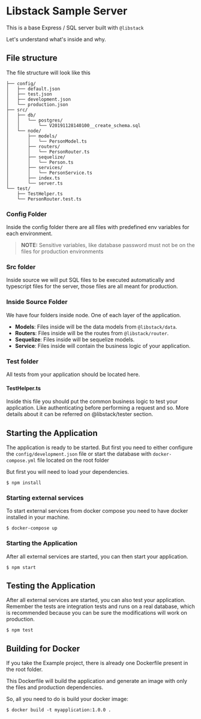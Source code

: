 # Libstack Sample Server

This is a base Express / SQL server built with `@libstack`

Let's understand what's inside and why.

## File structure

The file structure will look like this

```
├── config/
│   ├── default.json
│   ├── test.json 
│   ├── development.json 
│   └── production.json 
├── src/
│   ├── db/
│   │   └── postgres/
│   │       └── V20191128140100__create_schema.sql
│   └── node/
│       ├── models/
│       │   └── PersonModel.ts
│       ├── routers/
│       │   └── PersonRouter.ts
│       ├── sequelize/
│       │   └── Person.ts
│       ├── services/
│       │   └── PersonService.ts
│       ├── index.ts
│       └── server.ts
└── test/
    ├── TestHelper.ts 
    └── PersonRouter.test.ts
```

### Config Folder

Inside the config folder there are all files with predefined env variables for each environment.

> **NOTE:** Sensitive variables, like database password must not be on the files for production environments

### Src folder

Inside source we will put SQL files to be executed automatically and typescript files for the server, those files are all meant for production.

### Inside Source Folder

We have four folders inside node. One of each layer of the application.

* **Models**: Files inside will be the data models from `@libstack/data`.
* **Routers**: Files inside will be the routes from `@libstack/router`.
* **Sequelize**: Files inside will be sequelize models.
* **Service**: Files inside will contain the business logic of your application.

### Test folder

All tests from your application should be located here.

#### TestHelper.ts

Inside this file you should put the common business logic to test your application. Like authenticating before performing a request and so.
More details about it can be referred on @libstack/tester section.

## Starting the Application

The application is ready to be started. But first you need to either configure the `config/development.json` file or start the database with `docker-compose.yml` file located on the root folder

But first you will need to load your dependencies.

```
$ npm install
```

### Starting external services

To start external services from docker compose you need to have docker installed in your machine.

```
$ docker-compose up
```

### Starting the Application

After all external services are started, you can then start your application.

```
$ npm start
```

## Testing the Application

After all external services are started, you can also test your application. Remember the tests are integration tests and runs on a real database, which is recommended because you can be sure the modifications will work on production.

```
$ npm test
```

## Building for Docker

If you take the Example project, there is already one Dockerfile present in the root folder.

This Dockerfile will build the application and generate an image with only the files and production dependencies.

So, all you need to do is build your docker image:

```
$ docker build -t myapplication:1.0.0 .
```